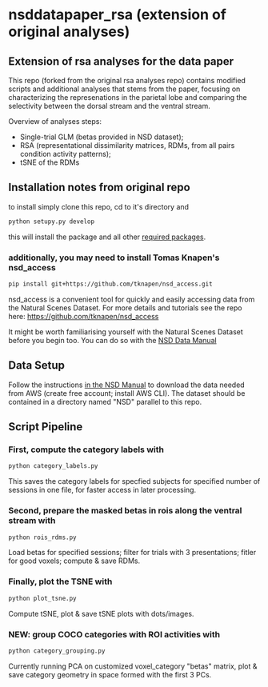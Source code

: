 # nsddatapaper_rsa (extension of original analyses)

## Extension of rsa analyses for the data paper

This repo (forked from the original rsa analyses repo) contains modified scripts and additional analyses that stems from the paper, focusing on characterizing the represenations in the parietal lobe and comparing the selectivity between the dorsal stream and the ventral stream. 

Overview of analyses steps: 

* Single-trial GLM (betas provided in NSD dataset);
* RSA (representational dissimilarity matrices, RDMs, from all pairs condition activity patterns);
* tSNE of the RDMs

## Installation notes from original repo
to install simply clone this repo, cd to it's directory and 

```bash
python setupy.py develop
```

this will install the package and all other [required packages](requirements.txt).


### additionally, you may need to install Tomas Knapen's nsd_access

```bash
pip install git+https://github.com/tknapen/nsd_access.git
```

nsd_access is a convenient tool for quickly and easily accessing data from the 
Natural Scenes Dataset. For more details and tutorials see the repo here: https://github.com/tknapen/nsd_access


It might be worth familiarising yourself with the Natural Scenes Dataset before you begin too.
You can do so with the [NSD Data Manual](https://cvnlab.slite.com/app/channels/CT9Fwl4_hc)

## Data Setup
Follow the instructions [in the NSD Manual](https://cvnlab.slite.com/p/channel/CPyFRAyDYpxdkPK6YbB5R1/notes/dC~rBTjqjb) to download the data needed from AWS (create free account; install AWS CLI). The dataset should be contained in a directory named "NSD" parallel to this repo. 

## Script Pipeline

### First, compute the category labels with

```bash
python category_labels.py
```
This saves the category labels for specfied subjects for specified number of sessions in one file, for faster access in later processing. 

### Second, prepare the masked betas in rois along the ventral stream with

```bash
python rois_rdms.py
```
Load betas for specified sessions; filter for trials with 3 presentations; fitler for good voxels; compute & save RDMs.

### Finally, plot the TSNE with

```bash
python plot_tsne.py
```
Compute tSNE, plot & save tSNE plots with dots/images. 

### NEW: group COCO categories with ROI activities with

```bash
python category_grouping.py
```
Currently running PCA on customized voxel_category "betas" matrix, plot & save category geometry in space formed with the first 3 PCs.